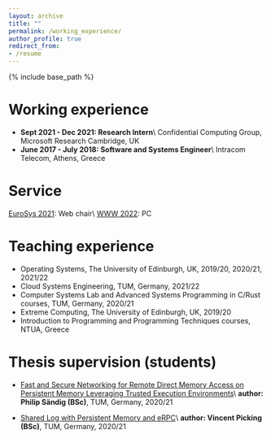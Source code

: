 ```yaml
---
layout: archive
title: ""
permalink: /working_experience/
author_profile: true
redirect_from:
- /resume
---
```


{% include base_path %}

Working experience
======
* <strong>Sept 2021 - Dec 2021: Research Intern</strong>\\
    Confidential Computing Group, Microsoft Research Cambridge, UK
* <strong>June 2017 - July 2018: Software and Systems Engineer</strong>\\
    Intracom Telecom, Athens, Greece

Service
======
[EuroSys 2021](https://2021.eurosys.org/): Web chair\\
[WWW 2022](https://www2022.thewebconf.org/): PC



Teaching experience
======
* Operating Systems, The University of Edinburgh, UK, 2019/20, 2020/21, 2021/22
* Cloud Systems Engineering, TUM, Germany, 2021/22
* Computer Systems Lab and Advanced Systems Programming in C/Rust courses, TUM, Germany, 2020/21
* Extreme Computing, The University of Edinburgh, UK, 2019/20
* Introduction to Programming and Programming Techniques courses, NTUA, Greece

Thesis supervision (students)
======
* [Fast and Secure Networking for Remote Direct Memory Access on Persistent Memory Leveraging Trusted Execution Environments](https://dse.in.tum.de/wp-content/uploads/2022/01/BT_SaendigPhilip.pdf)\\
    <strong>author: Philip Sändig (BSc)</strong>, TUM, Germany, 2020/21

* [Shared Log with Persistent Memory and eRPC](https://dse.in.tum.de/wp-content/uploads/2022/01/BA_Vincent-Picking.pdf)\\
    <strong>author: Vincent Picking (BSc)</strong>, TUM, Germany, 2020/21
